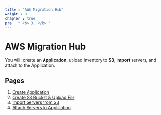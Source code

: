 ```yaml
---
title : "AWS Migration Hub"
weight : 3
chapter : true
pre : " <b> 3. </b> "
---
```


# AWS Migration Hub

You will: create an **Application**, upload inventory to **S3**, **Import** servers, and attach to the Application.

## Pages
1. [Create Application](1-Create-Application/)
2. [Create S3 Bucket & Upload File](2-Create-S3-and-Upload/)
3. [Import Servers from S3](3-Import-Servers/)
4. [Attach Servers to Application](4-Attach-Servers/)
